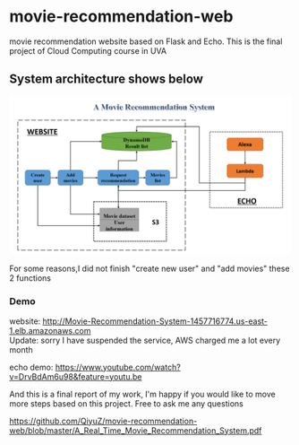 # movie-recommendation-web
movie recommendation website based on Flask and Echo. This is the final project of Cloud Computing course in UVA


## System architecture shows below

<div align=center><img  src="https://github.com/QiyuZ/movie-recommendation-web/blob/master/Architecture.jpg"/></div>

For some reasons,I did not finish "create new user" and "add movies" these 2 functions

### Demo

website: http://Movie-Recommendation-System-1457716774.us-east-1.elb.amazonaws.com      
Update: sorry I have suspended the service, AWS charged me a lot every month

echo demo: https://www.youtube.com/watch?v=DrvBdAm6u98&feature=youtu.be

And this is a final report of my work, I'm happy if you would like to move more steps based on this project. Free to ask me any questions

https://github.com/QiyuZ/movie-recommendation-web/blob/master/A_Real_Time_Movie_Recommendation_System.pdf
